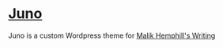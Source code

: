 # [Juno](https://github.com/lazaryo/juno)

Juno is a custom Wordpress theme for [Malik Hemphill's Writing](http://malikdh.com/blog)